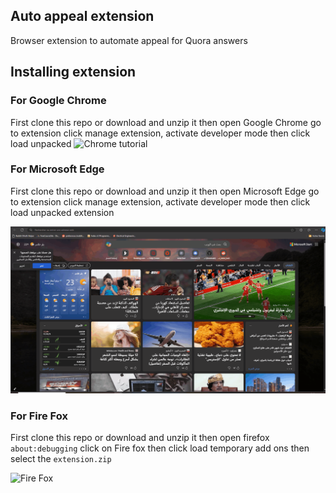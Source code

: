 ## Auto appeal extension
Browser extension to automate appeal for Quora answers

## Installing extension
### For Google Chrome
First clone this repo or download and unzip it then open Google Chrome go to extension click manage extension, activate developer mode then click load unpacked
![Chrome tutorial](chrome.gif)
### For Microsoft Edge
First clone this repo or download and unzip it then open Microsoft Edge go to extension click manage extension, activate developer mode then click load unpacked extension

![Edge tutorial](edge.gif)
### For Fire Fox
First clone this repo or download and unzip it then open firefox ``about:debugging`` click on Fire fox then click load temporary add ons then select the ``extension.zip``

![Fire Fox](firefox.gif)
